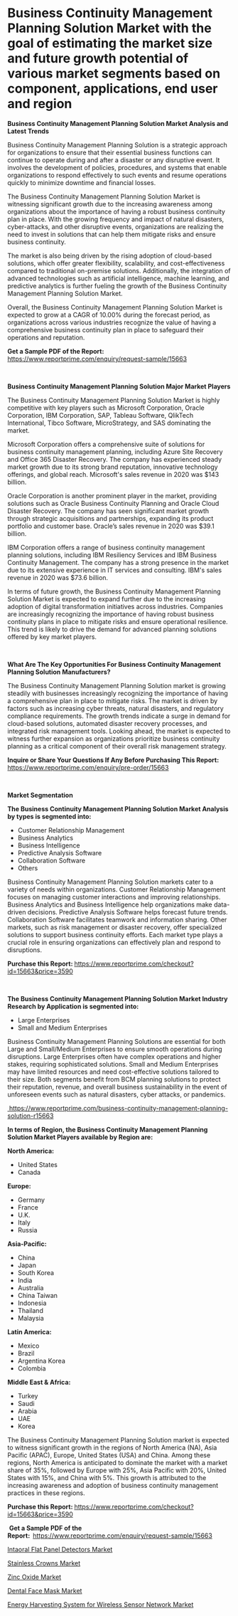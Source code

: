 <p><h1>Business Continuity Management Planning Solution Market with the goal of estimating the market size and future growth potential of various market segments based on component, applications, end user and region</h1></p><p><strong>Business Continuity Management Planning Solution Market Analysis and Latest Trends</strong></p>
<p><p>Business Continuity Management Planning Solution is a strategic approach for organizations to ensure that their essential business functions can continue to operate during and after a disaster or any disruptive event. It involves the development of policies, procedures, and systems that enable organizations to respond effectively to such events and resume operations quickly to minimize downtime and financial losses.</p><p>The Business Continuity Management Planning Solution Market is witnessing significant growth due to the increasing awareness among organizations about the importance of having a robust business continuity plan in place. With the growing frequency and impact of natural disasters, cyber-attacks, and other disruptive events, organizations are realizing the need to invest in solutions that can help them mitigate risks and ensure business continuity.</p><p>The market is also being driven by the rising adoption of cloud-based solutions, which offer greater flexibility, scalability, and cost-effectiveness compared to traditional on-premise solutions. Additionally, the integration of advanced technologies such as artificial intelligence, machine learning, and predictive analytics is further fueling the growth of the Business Continuity Management Planning Solution Market.</p><p>Overall, the Business Continuity Management Planning Solution Market is expected to grow at a CAGR of 10.00% during the forecast period, as organizations across various industries recognize the value of having a comprehensive business continuity plan in place to safeguard their operations and reputation.</p></p>
<p><strong>Get a Sample PDF of the Report:&nbsp;</strong> <a href="https://www.reportprime.com/enquiry/request-sample/15663">https://www.reportprime.com/enquiry/request-sample/15663</a></p>
<p>&nbsp;</p>
<p><strong>Business Continuity Management Planning Solution Major Market Players</strong></p>
<p><p>The Business Continuity Management Planning Solution Market is highly competitive with key players such as Microsoft Corporation, Oracle Corporation, IBM Corporation, SAP, Tableau Software, QlikTech International, Tibco Software, MicroStrategy, and SAS dominating the market. </p><p>Microsoft Corporation offers a comprehensive suite of solutions for business continuity management planning, including Azure Site Recovery and Office 365 Disaster Recovery. The company has experienced steady market growth due to its strong brand reputation, innovative technology offerings, and global reach. Microsoft's sales revenue in 2020 was $143 billion.</p><p>Oracle Corporation is another prominent player in the market, providing solutions such as Oracle Business Continuity Planning and Oracle Cloud Disaster Recovery. The company has seen significant market growth through strategic acquisitions and partnerships, expanding its product portfolio and customer base. Oracle’s sales revenue in 2020 was $39.1 billion.</p><p>IBM Corporation offers a range of business continuity management planning solutions, including IBM Resiliency Services and IBM Business Continuity Management. The company has a strong presence in the market due to its extensive experience in IT services and consulting. IBM's sales revenue in 2020 was $73.6 billion.</p><p>In terms of future growth, the Business Continuity Management Planning Solution Market is expected to expand further due to the increasing adoption of digital transformation initiatives across industries. Companies are increasingly recognizing the importance of having robust business continuity plans in place to mitigate risks and ensure operational resilience. This trend is likely to drive the demand for advanced planning solutions offered by key market players.</p></p>
<p>&nbsp;</p>
<p><strong>What Are The Key Opportunities For Business Continuity Management Planning Solution Manufacturers?</strong></p>
<p><p>The Business Continuity Management Planning Solution market is growing steadily with businesses increasingly recognizing the importance of having a comprehensive plan in place to mitigate risks. The market is driven by factors such as increasing cyber threats, natural disasters, and regulatory compliance requirements. The growth trends indicate a surge in demand for cloud-based solutions, automated disaster recovery processes, and integrated risk management tools. Looking ahead, the market is expected to witness further expansion as organizations prioritize business continuity planning as a critical component of their overall risk management strategy.</p></p>
<p><strong>Inquire or Share Your Questions If Any Before Purchasing This Report:</strong> <a href="https://www.reportprime.com/enquiry/pre-order/15663">https://www.reportprime.com/enquiry/pre-order/15663</a></p>
<p>&nbsp;</p>
<p><strong>Market Segmentation</strong></p>
<p><strong>The Business Continuity Management Planning Solution Market Analysis by types is segmented into:</strong></p>
<p><ul><li>Customer Relationship Management</li><li>Business Analytics</li><li>Business Intelligence</li><li>Predictive Analysis Software</li><li>Collaboration Software</li><li>Others</li></ul></p>
<p><p>Business Continuity Management Planning Solution markets cater to a variety of needs within organizations. Customer Relationship Management focuses on managing customer interactions and improving relationships. Business Analytics and Business Intelligence help organizations make data-driven decisions. Predictive Analysis Software helps forecast future trends. Collaboration Software facilitates teamwork and information sharing. Other markets, such as risk management or disaster recovery, offer specialized solutions to support business continuity efforts. Each market type plays a crucial role in ensuring organizations can effectively plan and respond to disruptions.</p></p>
<p><strong>Purchase this Report:&nbsp;</strong><a href="https://www.reportprime.com/checkout?id=15663&price=3590">https://www.reportprime.com/checkout?id=15663&price=3590</a></p>
<p>&nbsp;</p>
<p><strong>The Business Continuity Management Planning Solution Market Industry Research by Application is segmented into:</strong></p>
<p><ul><li>Large Enterprises</li><li>Small and Medium Enterprises</li></ul></p>
<p><p>Business Continuity Management Planning Solutions are essential for both Large and Small/Medium Enterprises to ensure smooth operations during disruptions. Large Enterprises often have complex operations and higher stakes, requiring sophisticated solutions. Small and Medium Enterprises may have limited resources and need cost-effective solutions tailored to their size. Both segments benefit from BCM planning solutions to protect their reputation, revenue, and overall business sustainability in the event of unforeseen events such as natural disasters, cyber attacks, or pandemics.</p></p>
<p><a href="https://www.reportprime.com/business-continuity-management-planning-solution-r15663">&nbsp;https://www.reportprime.com/business-continuity-management-planning-solution-r15663</a></p>
<p><strong>In terms of Region, the Business Continuity Management Planning Solution Market Players available by Region are:</strong></p>
<p>
    <p> <strong> North America: </strong>
        <ul>
            <li>United States</li>
            <li>Canada</li>
        </ul>
        </p> 
    <p> <strong> Europe: </strong>
        <ul>
            <li>Germany</li>
            <li>France</li>
            <li>U.K.</li>
            <li>Italy</li>
            <li>Russia</li>
        </ul>
        </p> 
    <p> <strong> Asia-Pacific: </strong>
        <ul>
            <li>China</li>
            <li>Japan</li>
            <li>South Korea</li>
            <li>India</li>
            <li>Australia</li>
            <li>China Taiwan</li>
            <li>Indonesia</li>
            <li>Thailand</li>
            <li>Malaysia</li>
        </ul>
        </p> 
    <p> <strong> Latin America: </strong>
        <ul>
            <li>Mexico</li>
            <li>Brazil</li>
            <li>Argentina Korea</li>
            <li>Colombia</li>
        </ul>
        </p> 
    <p> <strong> Middle East & Africa: </strong>
        <ul>
            <li>Turkey</li>
            <li>Saudi</li>
            <li>Arabia</li>
            <li>UAE</li>
            <li>Korea</li>
        </ul>
    </p>
    </p>
<p><p>The Business Continuity Management Planning Solution market is expected to witness significant growth in the regions of North America (NA), Asia Pacific (APAC), Europe, United States (USA) and China. Among these regions, North America is anticipated to dominate the market with a market share of 35%, followed by Europe with 25%, Asia Pacific with 20%, United States with 15%, and China with 5%. This growth is attributed to the increasing awareness and adoption of business continuity management practices in these regions.</p></p>
<p><strong>Purchase this Report: </strong><a href="https://www.reportprime.com/checkout?id=15663&price=3590">https://www.reportprime.com/checkout?id=15663&price=3590</a></p>
<p>&nbsp;<strong>Get a Sample PDF of the Report:&nbsp;&nbsp;</strong><a href="https://www.reportprime.com/enquiry/request-sample/15663">https://www.reportprime.com/enquiry/request-sample/15663</a></p>
<p><strong></strong></p>
<p><p><a href="https://medium.com/@alexander.bell98078/intaoral-flat-panel-detectors-market-trends-focusing-on-intaoral-flat-panel-detectors-market-e7c6fb6c69a8">Intaoral Flat Panel Detectors Market</a></p><p><a href="https://medium.com/@jamieurcotte9056df/global-stainless-crowns-market-by-product-type-by-application-by-region-and-companies-industry-80235105cf41">Stainless Crowns Market</a></p><p><a href="https://github.com/nicoletavirag/Market-Research-Report-List-5/blob/main/zinc-oxide-market.md">Zinc Oxide Market</a></p><p><a href="https://medium.com/@kathleenjacksond65/navigating-the-dental-face-mask-market-expert-analysis-and-market-forecast-for-period-from-2024-to-9be89f95f5bc">Dental Face Mask Market</a></p><p><a href="https://github.com/mauripalmi/Market-Research-Report-List-5/blob/main/energy-harvesting-system-for-wireless-sensor-network-market.md">Energy Harvesting System for Wireless Sensor Network Market</a></p></p>
